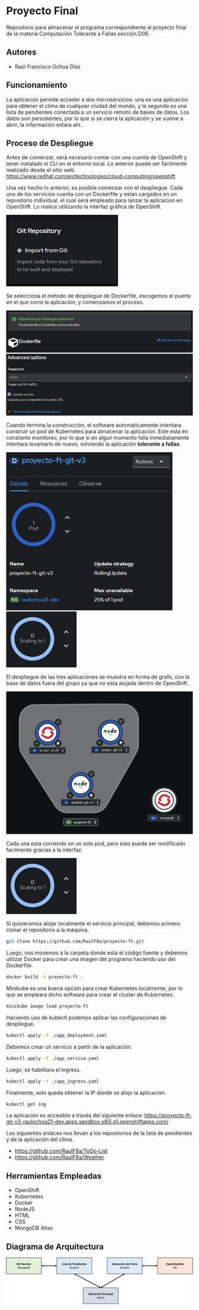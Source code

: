 # Proyecto Final

Repositorio para almacenar el programa correspondiente al proyecto final de la materia Computación Tolerante a Fallas sección D06.

## Autores
* Raúl Francisco Ochoa Díaz

## Funcionamiento
La aplicación permite acceder a dos microservicios: una es una aplicación para obtener el clima de cualquier ciudad del mundo, y la segunda es una lista de pendientes conectada a un servicio remoto de bases de datos. Los datos son persistentes, por lo que si se cierra la aplicación y se vuelve a abrir, la información estara ahí.

## Proceso de Despliegue

Antes de comenzar, será necesario contar con una cuenta de OpenShift y tener instalado el CLI en el entorno local. Lo anterior puede ser facilmente realizado desde el sitio web https://www.redhat.com/en/technologies/cloud-computing/openshift

Una vez hecho lo anterior, es posible comenzar con el despliegue. Cada uno de los servicios cuenta con un Dockerfile y estan cargados en un repositorio individual, el cual será empleado para lanzar la aplicacion en OpenShift. Lo realice utilizando la interfaz gráfica de OpenShift.

![alt text](https://github.com/RaulF8a/proyecto-ft/blob/d5a26c1dd90eed04ffa39206ffffc9bdcd368659/img/Img1.png)

Se selecciona el método de despliegue de Dockerfile, escogemos el puerto en el que corre la aplicación, y comenzamos el proceso.

![alt text](https://github.com/RaulF8a/proyecto-ft/blob/d5a26c1dd90eed04ffa39206ffffc9bdcd368659/img/Img2.png)
![alt text](https://github.com/RaulF8a/proyecto-ft/blob/d5a26c1dd90eed04ffa39206ffffc9bdcd368659/img/Img3.png)

Cuando termina la construcción, el software automaticamente intentara construir un pod de Kubernetes para almacenar la aplicación. Este esta en constante monitoreo, por lo que si en algun momento falla inmediatamente intentara levantarlo de nuevo, volviendo la aplicación **tolerante a fallas**.

![alt text](https://github.com/RaulF8a/proyecto-ft/blob/d5a26c1dd90eed04ffa39206ffffc9bdcd368659/img/Img4.png)
![alt text](https://github.com/RaulF8a/proyecto-ft/blob/d5a26c1dd90eed04ffa39206ffffc9bdcd368659/img/Img5.png)

El despliegue de las tres aplicaciones se muestra en forma de grafo, con la base de datos fuera del grupo ya que no esta alojada dentro de OpenShift.

![alt text](https://github.com/RaulF8a/proyecto-ft/blob/d5a26c1dd90eed04ffa39206ffffc9bdcd368659/img/Img6.png)

Cada una esta corriendo en un solo pod, pero esto puede ser modificado facilmente gracias a la interfaz.

![alt text](https://github.com/RaulF8a/proyecto-ft/blob/d5a26c1dd90eed04ffa39206ffffc9bdcd368659/img/Img5.png)

Si quisieramos alojar localmente el servicio principal, debemos primero clonar el repositorio a la máquina.

```bash
git clone https://github.com/RaulF8a/proyecto-ft.git
```

Luego, nos movemos a la carpeta donde esta el código fuente y debemos utilizar Docker para crear una imagen del programa haciendo uso del Dockerfile.

```bash
docker build -t proyecto-ft .
```

Minikube es una buena opción para crear Kubernetes localmente, por lo que se empleara dicho software para crear el cluster de Kubernetes.

```bash
minikube image load proyecto-ft
```

Haciendo uso de kubectl podemos aplicar las configuraciones de despliegue.

```bash
kubectl apply -f ./app_deployment.yaml
```

Debemos crear un servicio a partir de la aplicación.

```bash
kubectl apply -f ./app_service.yaml
```

Luego, se habilitara el Ingress.

```bash
kubectl apply -f ./app_ingress.yaml
```

Finalmente, solo queda obtener la IP donde se alojo la aplicación.

```bash
kubectl get ing
```

La aplicación es accesible a través del siguiente enlace: https://proyecto-ft-git-v3-raulochoa21-dev.apps.sandbox.x8i5.p1.openshiftapps.com/

Los siguientes enlaces nos llevan a los repositorios de la lista de pendientes y de la aplicación del clima.
* https://github.com/RaulF8a/ToDo-List
* https://github.com/RaulF8a/Weather

## Herramientas Empleadas

* OpenShift
* Kubernetes
* Docker
* NodeJS
* HTML
* CSS
* MongoDB Atlas

## Diagrama de Arquitectura

![alt text](https://github.com/RaulF8a/proyecto-ft/blob/31a1f5799e049cd5c2b61015cdff5b1866c71a97/img/img7.png)
